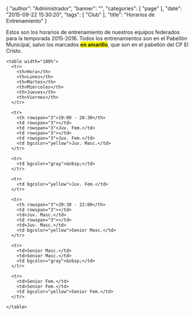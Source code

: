 {
  "author": "Administrador", 
  "banner": "", 
  "categories": [
    "page"
  ], 
  "date": "2015-09-22 15:30:20", 
  "tags": [
    "Club"
  ], 
  "title": "Horarios de Entrenamiento"
}

Estos son los horarios de entrenamiento de nuestros equipos federados para la temporada 2015-2016. Todos los entrenamientos son en el Pabellón Municipal, salvo los marcados <b style=" background-color: yellow">en amarillo</b>, que son en el pabellón del CP El Cristo.

	<table width="100%">
	  <tr>
		<th>Hora</th>
		<th>Lunes</th>
		<th>Martes</th>
		<th>Miércoles</th>
		<th>Jueves</th>
		<th>Viernes</th>
	  </tr>

	  <tr>
		<th rowspan="3">19:00 - 20:30</th>
		<td rowspan="3"></td>
		<td rowspan="3">Juv. Fem.</td>
		<td rowspan="3"></td>
		<td rowspan="3">Juv. Fem.</td>
		<td bgcolor="yellow">Juv. Masc.</td>
	  </tr>

	  <tr>
		<td bgcolor="gray">&nbsp;</td>
	  </tr>

	  <tr>
		<td bgcolor="yellow">Juv. Fem.</td>
	  </tr>

	  <tr>
		<th rowspan="3">20:30 - 22:00</th>
		<td rowspan="3"></td>
		<td>Juv. Masc.</td>
		<td rowspan="3"></td>
		<td>Juv. Masc.</td>
		<td bgcolor="yellow">Senior Masc.</td>
	  </tr>

	  <tr>
		<td>Senior Masc.</td>
		<td>Senior Masc.</td>
		<td bgcolor="gray">&nbsp;</td>
	  </tr>

	  <tr>
		<td>Senior Fem.</td>
		<td>Senior Fem.</td>
		<td bgcolor="yellow">Senior Fem.</td>
	  </tr>

	</table>

